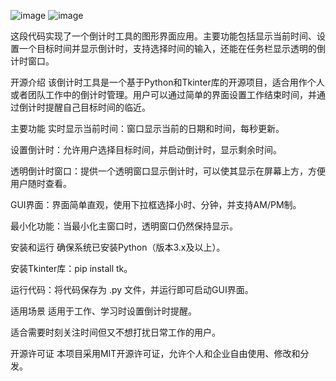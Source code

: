 ![image](https://github.com/user-attachments/assets/bac3bfd3-3c9b-40dc-bfec-f8c98b003cba)
![image](https://github.com/user-attachments/assets/9afa3002-2b2d-4397-ab3e-b8bbc96d1958)


这段代码实现了一个倒计时工具的图形界面应用。主要功能包括显示当前时间、设置一个目标时间并显示倒计时，支持选择时间的输入，还能在任务栏显示透明的倒计时窗口。

开源介绍
该倒计时工具是一个基于Python和Tkinter库的开源项目，适合用作个人或者团队工作中的倒计时管理。用户可以通过简单的界面设置工作结束时间，并通过倒计时提醒自己目标时间的临近。

主要功能
实时显示当前时间：窗口显示当前的日期和时间，每秒更新。

设置倒计时：允许用户选择目标时间，并启动倒计时，显示剩余时间。

透明倒计时窗口：提供一个透明窗口显示倒计时，可以使其显示在屏幕上方，方便用户随时查看。

GUI界面：界面简单直观，使用下拉框选择小时、分钟，并支持AM/PM制。

最小化功能：当最小化主窗口时，透明窗口仍然保持显示。

安装和运行
确保系统已安装Python（版本3.x及以上）。

安装Tkinter库：pip install tk。

运行代码：将代码保存为 .py 文件，并运行即可启动GUI界面。

适用场景
适用于工作、学习时设置倒计时提醒。

适合需要时刻关注时间但又不想打扰日常工作的用户。

开源许可证
本项目采用MIT开源许可证，允许个人和企业自由使用、修改和分发。

